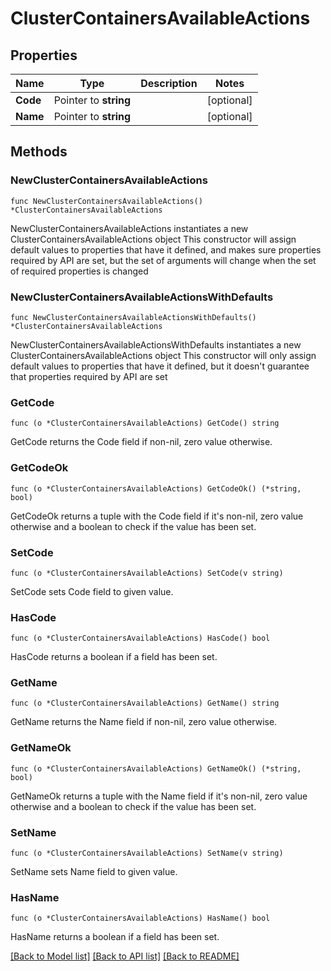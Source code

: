 # ClusterContainersAvailableActions

## Properties

Name | Type | Description | Notes
------------ | ------------- | ------------- | -------------
**Code** | Pointer to **string** |  | [optional] 
**Name** | Pointer to **string** |  | [optional] 

## Methods

### NewClusterContainersAvailableActions

`func NewClusterContainersAvailableActions() *ClusterContainersAvailableActions`

NewClusterContainersAvailableActions instantiates a new ClusterContainersAvailableActions object
This constructor will assign default values to properties that have it defined,
and makes sure properties required by API are set, but the set of arguments
will change when the set of required properties is changed

### NewClusterContainersAvailableActionsWithDefaults

`func NewClusterContainersAvailableActionsWithDefaults() *ClusterContainersAvailableActions`

NewClusterContainersAvailableActionsWithDefaults instantiates a new ClusterContainersAvailableActions object
This constructor will only assign default values to properties that have it defined,
but it doesn't guarantee that properties required by API are set

### GetCode

`func (o *ClusterContainersAvailableActions) GetCode() string`

GetCode returns the Code field if non-nil, zero value otherwise.

### GetCodeOk

`func (o *ClusterContainersAvailableActions) GetCodeOk() (*string, bool)`

GetCodeOk returns a tuple with the Code field if it's non-nil, zero value otherwise
and a boolean to check if the value has been set.

### SetCode

`func (o *ClusterContainersAvailableActions) SetCode(v string)`

SetCode sets Code field to given value.

### HasCode

`func (o *ClusterContainersAvailableActions) HasCode() bool`

HasCode returns a boolean if a field has been set.

### GetName

`func (o *ClusterContainersAvailableActions) GetName() string`

GetName returns the Name field if non-nil, zero value otherwise.

### GetNameOk

`func (o *ClusterContainersAvailableActions) GetNameOk() (*string, bool)`

GetNameOk returns a tuple with the Name field if it's non-nil, zero value otherwise
and a boolean to check if the value has been set.

### SetName

`func (o *ClusterContainersAvailableActions) SetName(v string)`

SetName sets Name field to given value.

### HasName

`func (o *ClusterContainersAvailableActions) HasName() bool`

HasName returns a boolean if a field has been set.


[[Back to Model list]](../README.md#documentation-for-models) [[Back to API list]](../README.md#documentation-for-api-endpoints) [[Back to README]](../README.md)


